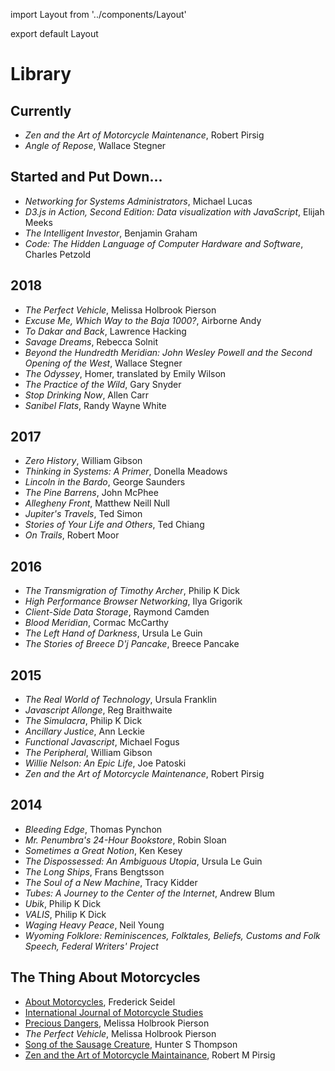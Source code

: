 import Layout from '../components/Layout'

export default Layout

# Library

## Currently

- _Zen and the Art of Motorcycle Maintenance_, Robert Pirsig
- _Angle of Repose_, Wallace Stegner

## Started and Put Down...

- _Networking for Systems Administrators_, Michael Lucas
- _D3.js in Action, Second Edition: Data visualization with JavaScript_, Elijah Meeks
- _The Intelligent Investor_, Benjamin Graham
- _Code: The Hidden Language of Computer Hardware and Software_, Charles Petzold

## 2018

- _The Perfect Vehicle_, Melissa Holbrook Pierson
- _Excuse Me, Which Way to the Baja 1000?_, Airborne Andy
- _To Dakar and Back_, Lawrence Hacking
- _Savage Dreams_, Rebecca Solnit
- _Beyond the Hundredth Meridian: John Wesley Powell and the Second Opening of the West_, Wallace Stegner
- _The Odyssey_, Homer, translated by Emily Wilson
- _The Practice of the Wild_, Gary Snyder
- _Stop Drinking Now_, Allen Carr
- _Sanibel Flats_, Randy Wayne White

## 2017

- _Zero History_, William Gibson
- _Thinking in Systems: A Primer_, Donella Meadows
- _Lincoln in the Bardo_, George Saunders
- _The Pine Barrens_, John McPhee
- _Allegheny Front_, Matthew Neill Null
- _Jupiter's Travels_, Ted Simon
- _Stories of Your Life and Others_, Ted Chiang
- _On Trails_, Robert Moor

## 2016

- _The Transmigration of Timothy Archer_, Philip K Dick
- _High Performance Browser Networking_, Ilya Grigorik
- _Client-Side Data Storage_, Raymond Camden
- _Blood Meridian_, Cormac McCarthy
- _The Left Hand of Darkness_, Ursula Le Guin
- _The Stories of Breece D'j Pancake_, Breece Pancake

## 2015

- _The Real World of Technology_, Ursula Franklin
- _Javascript Allonge_, Reg Braithwaite
- _The Simulacra_, Philip K Dick
- _Ancillary Justice_, Ann Leckie
- _Functional Javascript_, Michael Fogus
- _The Peripheral_, William Gibson
- _Willie Nelson: An Epic Life_, Joe Patoski
- _Zen and the Art of Motorcycle Maintenance_, Robert Pirsig

## 2014

- _Bleeding Edge_, Thomas Pynchon
- _Mr. Penumbra's 24-Hour Bookstore_, Robin Sloan
- _Sometimes a Great Notion_, Ken Kesey
- _The Dispossessed: An Ambiguous Utopia_, Ursula Le Guin
- _The Long Ships_, Frans Bengtsson
- _The Soul of a New Machine_, Tracy Kidder
- _Tubes: A Journey to the Center of the Internet_, Andrew Blum
- _Ubik_, Philip K Dick
- _VALIS_, Philip K Dick
- _Waging Heavy Peace_, Neil Young
- _Wyoming Folklore: Reminiscences, Folktales, Beliefs, Customs and Folk Speech, Federal Writers' Project_

## The Thing About Motorcycles

- [About Motorcycles][0], Frederick Seidel
- [International Journal of Motorcycle Studies][2]
- [Precious Dangers][3], Melissa Holbrook Pierson
- _The Perfect Vehicle_, Melissa Holbrook Pierson
- [Song of the Sausage Creature][1], Hunter S Thompson
- [Zen and the Art of Motorcycle Maintainance][4], Robert M Pirsig

[0]: https://harpers.org/archive/2009/11/about-motorcycles/?single=1
[1]: http://www.latexnet.org/~csmith/sausage.html
[2]: http://motorcyclestudies.org
[3]: https://harpers.org/archive/1995/05/precious-dangers/
[4]: https://www.amazon.com/Zen-Art-Motorcycle-Maintenance-Inquiry/dp/0060589469
